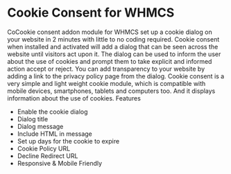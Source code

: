 # Cookie Consent for WHMCS
CoCookie consent addon module for WHMCS set up a cookie dialog on your website in 2 minutes with little to no coding required. Cookie consent when installed and activated will add a dialog that can be seen across the website until visitors act upon it. The dialog can be used to inform the user about the use of cookies and prompt them to take explicit and informed action accept or reject. You can add transparency to your website by adding a link to the privacy policy page from the dialog. Cookie consent is a very simple and light weight cookie module, which is compatible with mobile devices, smartphones, tablets and computers too. And it displays information about the use of cookies.
Features

- Enable the cookie dialog
- Dialog title
- Dialog message
- Include HTML in message
- Set up days for the cookie to expire
- Cookie Policy URL
- Decline Redirect URL
- Responsive & Mobile Friendly
